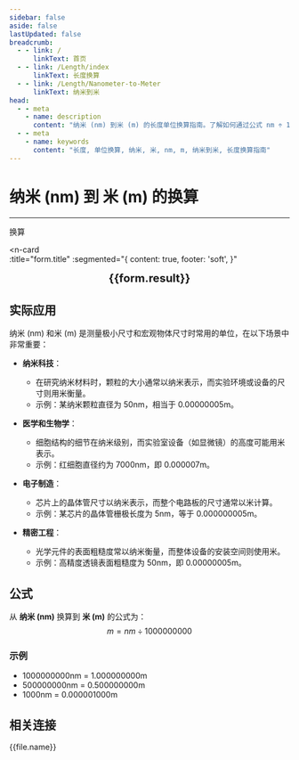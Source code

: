 ```yaml
---
sidebar: false
aside: false
lastUpdated: false
breadcrumb:
  - - link: /
      linkText: 首页
  - - link: /Length/index
      linkText: 长度换算
  - - link: /Length/Nanometer-to-Meter
      linkText: 纳米到米
head:
  - - meta
    - name: description
      content: "纳米 (nm) 到米 (m) 的长度单位换算指南。了解如何通过公式 nm ÷ 1000000000 换算为米。"
  - - meta
    - name: keywords
      content: "长度, 单位换算, 纳米, 米, nm, m, 纳米到米, 长度换算指南"
---
```

# 纳米 (nm) 到 米 (m) 的换算
---
<script setup>
import { onMounted, reactive, inject, ref } from 'vue'
import { NButton, NForm, NFormItem, NInput, NInputNumber, NSelect, NCard, useMessage,NGrid ,NGi } from 'naive-ui'
import { defineClientComponent } from 'vitepress'
import { Length } from '../../files';
const seoKey = ['单位转换器','单位换算','长度单位转换器','长度单位转换','尺寸换算','长度单位换算','长度单位换算表','纳米米','纳米和米','纳米单位','一纳米等于多少米','纳米到米换算','nm m','纳米和米的换算单位','纳米米转换','m是什么单位','纳米和米','纳米换算','nm','米单位','长度换算公式','纳米转米','米换算','纳米计算器','米计算器','长度单位','纳米到米公式','米转换器','纳米米对照表','长度转换','单位换算表','纳米米换算器','米长度','纳米长度','长度计算','单位转换公式','纳米米计算','长度换算器','米单位换算','纳米单位换算','长度单位转换表','纳米米转换表']
const convert = inject('convert')

const form = reactive({
  number: null,
  result: '',
  title: '纳米 (nm) 到 米 (m) 的换算'
})

const convertHandler = () => {
  if (form.number !== null && !isNaN(form.number)) {
    const convertedValue = parseFloat(form.number) / 1000000000
    form.result = `${form.number}nm = ${convertedValue.toFixed(9)}m`
  } else {
    form.result = '请输入有效的数值。'
  }
}
</script>

<n-form size="large" :model="form">
  <n-form-item label="纳米 (nm)">
    <n-input-number v-model:value="form.number" placeholder="输入纳米" style="width: 100%" />
  </n-form-item>
  <n-form-item>
    <n-button type="info" @click="convertHandler" block>换算</n-button>
  </n-form-item>
</n-form>

<n-card  
  :title="form.title"
  :segmented="{
    content: true,
    footer: 'soft',
  }"
>
  <div  style="text-align:center;font-size:20px;">
    <strong>{{form.result}}</strong>
  </div>
    <template #footer>
    <div>
      <span v-for="item of seoKey">{{item}}，</span>
    </div>
  </template>
</n-card>

## 实际应用

纳米 (nm) 和米 (m) 是测量极小尺寸和宏观物体尺寸时常用的单位，在以下场景中非常重要：

- **纳米科技**：
  - 在研究纳米材料时，颗粒的大小通常以纳米表示，而实验环境或设备的尺寸则用米衡量。
  - 示例：某纳米颗粒直径为 50nm，相当于 0.00000005m。

- **医学和生物学**：
  - 细胞结构的细节在纳米级别，而实验室设备（如显微镜）的高度可能用米表示。
  - 示例：红细胞直径约为 7000nm，即 0.000007m。

- **电子制造**：
  - 芯片上的晶体管尺寸以纳米表示，而整个电路板的尺寸通常以米计算。
  - 示例：某芯片的晶体管栅极长度为 5nm，等于 0.000000005m。

- **精密工程**：
  - 光学元件的表面粗糙度常以纳米衡量，而整体设备的安装空间则使用米。
  - 示例：高精度透镜表面粗糙度为 50nm，即 0.00000005m。

## 公式

从 **纳米 (nm)** 换算到 **米 (m)** 的公式为：
$$ m = nm \div 1000000000 $$

### 示例
- 1000000000nm = 1.000000000m
- 500000000nm = 0.500000000m
- 1000nm = 0.000001000m

## 相关连接
<n-grid x-gap="12" :cols="2">
  <n-gi v-for="(file, index) in Length" :key="index">
    <n-button
      text
      tag="a"
      :href="file.path"
      type="info"
    >
      {{file.name}}
    </n-button>
  </n-gi>
</n-grid>
